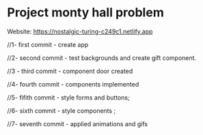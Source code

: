 # Project monty hall problem
Website:  https://nostalgic-turing-c249c1.netlify.app




//1- first commit - create app

//2- second commit - test backgrounds and create gift component.

//3 - third commit - component door created

//4- fourth commit - components implemented

//5- fifith commit - style forms and buttons;

//6- sixth commit - style components ;

//7- seventh commit - applied animations and gifs
